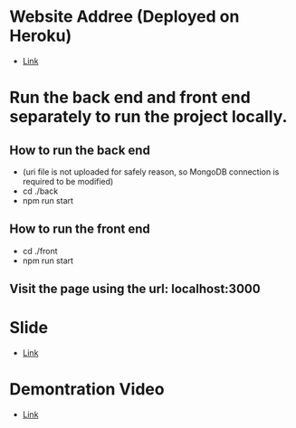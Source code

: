 # Website Addree (Deployed on Heroku)
- [Link](https://health-manager-project3.herokuapp.com/)

# Run the back end and front end separately to run the project locally.
## How to run the back end
- (uri file is not uploaded for safely reason, so MongoDB connection is required to be modified)
- cd ./back
- npm run start
## How to run the front end
- cd ./front
- npm run start
## Visit the page using the url: localhost:3000

# Slide
- [Link](https://docs.google.com/presentation/d/1og3y_dVyThPHd5B_x0bt6AuC9UROvS3RqOqrtM-Wchk/edit?usp=sharing)

# Demontration Video
- [Link](https://youtu.be/_TAeEvPk3M4)

